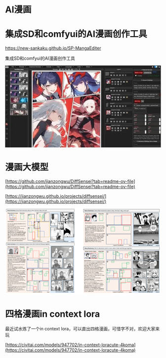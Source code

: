 # AI漫画

# 集成SD和comfyui的AI漫画创作工具

https://new-sankaku.github.io/SP-MangaEditer

集成SD和comfyui的AI漫画创作工具

![ce01f55efd9736986fafcddcf04cb413_720.jpg](AI%E6%BC%AB%E7%94%BB/ce01f55efd9736986fafcddcf04cb413_720.jpg)

# 漫画大模型

[https://github.com/jianzongwu/DiffSensei?tab=readme-ov-file](https://github.com/jianzongwu/DiffSensei?tab=readme-ov-file)

[https://jianzongwu.github.io/projects/diffsensei/](https://jianzongwu.github.io/projects/diffsensei/)

![67c28a523a47512573936c09608146e0.png](AI%E6%BC%AB%E7%94%BB/67c28a523a47512573936c09608146e0.png)

# 四格漫画in context lora

最近试水炼了一个in context lora，可以直出四格漫画，可惜字不对，欢迎大家来玩

[https://civitai.com/models/947702/in-context-loracute-4koma](https://civitai.com/models/947702/in-context-loracute-4koma)